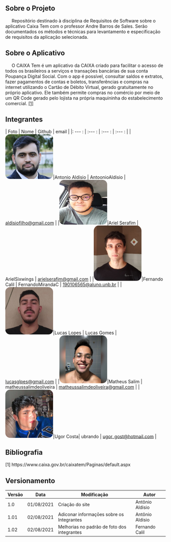 ## Sobre o Projeto
<p style="text-indent: 20px; align="justify"> Repositório destinado à disciplina de Requisitos de Software sobre o aplicativo Caixa Tem com o professor Andre Barros de Sales.
Serão documentados os métodos e técnicas para levantamento e especificação de requisitos da aplicação selecionada.</p>

## Sobre o Aplicativo 
<p style="text-indent: 20px; align = "justify"> O CAIXA Tem é um aplicativo da CAIXA criado para facilitar o acesso de todos os brasileiros a serviços e transações bancárias de sua conta Poupança Digital Social.
Com o app é possível, consultar saldos e extratos, fazer pagamentos de contas e boletos, transferências e compras na internet utilizando o Cartão de Débito Virtual, gerado gratuitamente no próprio aplicativo. 
Ele também permite compras no comércio por meio de um QR Code gerado pelo lojista na própria maquininha do estabelecimento comercial. <a href="Bibliografia">[1]</a> </p>

## Integrantes 


| Foto | Nome | Github | email |
|: --- : | :--- : | :--- :   | :--- : |
|<img width="150px" height = "140px"  style="border-radius:10%" src="./assets/Integrantes/Antonio.png" alt="Antonio">|Antonio Aldísio | AntoonioAldisio | aldisiofilho@gmail.com |
|<img width="150px" height = "140px" style="border-radius:10%" src="./assets/Integrantes/Ariel.png" alt="Ariel">|Ariel Serafim | ArielSixwings | arielserafim@gmail.com | 
|<img width="150px" style="border-radius:10%" src="./assets/Integrantes/Fernado.jpeg" alt="Fernando">|Fernando Calil |  FernandoMirandaC | 190106565@aluno.unb.br | 
|<img width="150px" style="border-radius:10%" src="./assets/Integrantes/Lucas.png" alt="Lucas">|Lucas Lopes | Lucas Gomes | lucasglpes@gmail.com | 
|<img width="150px" style="border-radius:10%" src="./assets/Integrantes/Matheus.jpeg" alt="Matheus">|Matheus Salim | matheussalimdeoliveira | matheussalimdeoliveira@gmail.com |
|<img width="150px" style="border-radius:10%" src="./assets/Integrantes/ugor.png" alt="Ugor">|Ugor Costa| ubrando | ugor_gost@hotmail.com |



## Bibliografia <a id="Bibliografia"></a>
<p align = "justify"> [1] https://www.caixa.gov.br/caixatem/Paginas/default.aspx </p>


## Versionamento
<center>

| Versão | Data | Modificação | Autor |
|--|--|--|--|
| 1.0 | 01/08/2021 | Criação do site | Antônio Aldisio |
| 1.01 | 02/08/2021 | Adiconar informaçōes sobre os Integrantes | Antônio Aldisio |
| 1.02 | 02/08/2021 | Melhorias no padrão de foto dos integrantes | Fernando Calil |

</center>
